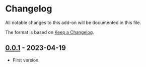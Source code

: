 # Changelog
All notable changes to this add-on will be documented in this file.

The format is based on [Keep a Changelog](https://keepachangelog.com/en/1.0.0/).

## [0.0.1] - 2023-04-19

- First version.

[0.0.1]: https://github.com/zaproxy/zap-extensions/releases/dev-v0.0.1
